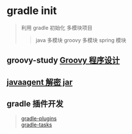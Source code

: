 # gradle init

> 利用 gradle 初始化 多模块项目 
> > java 多模块
> > groovy 多模块
> > spring 模块

## groovy-study [Groovy 程序设计](groovy-study/README.md)

## [javaagent 解密 jar](java-agent/README.md)

## gradle 插件开发

> [gradle-plugins](gradle-plugins/README.md) \
> [gradle-tasks](gradle-tasks/README.md) 
